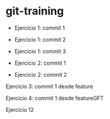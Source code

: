 # git-training
* Ejercicio 1: commit 1
* Ejercicio 1: commit 2
* Ejercicio 1: commit 3

* Ejercicio 2: commit 1
* Ejercicio 2: commit 2

Ejercicio 3: commit 1 desde feature

Ejercicio 4: commit 1 desde featureGFT

Ejercicio 12
